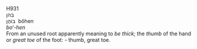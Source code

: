 H931  
בּהן  
בּוֹהֶן ‎ bôhen  
*bo‘-hen*  
From an unused root apparently meaning to *be* *thick*; the *thumb* of
the hand or *great* *toe* of the foot: - thumb, great toe.  

